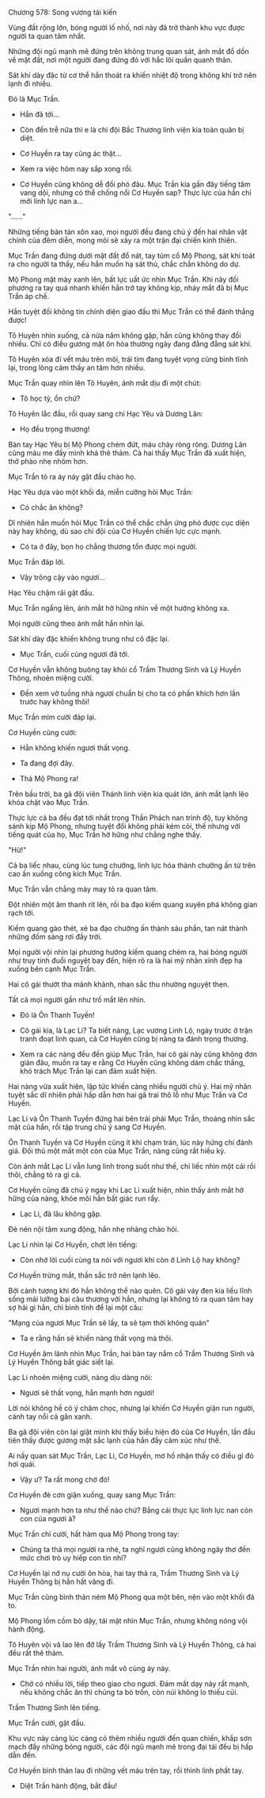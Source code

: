 




Chương 578: Song vương tái kiến


Vùng đất rộng lớn, bóng người lố nhố, nơi này đã trở thành khu vực được người ta quan tâm nhất.

Những đội ngũ mạnh mẽ đứng trên không trung quan sát, ánh mắt đổ dồn về mặt đất, nơi một người đang đứng đó với hắc lôi quấn quanh thân.

Sát khí dày đặc từ cơ thể hắn thoát ra khiến nhiệt độ trong không khí trở nên lạnh đi nhiều.

Đó là Mục Trần.

- Hắn đã tới...

- Còn đến trễ nữa thì e là chi đội Bắc Thương linh viện kia toàn quân bị diệt.

- Cơ Huyền ra tay cũng ác thật...

- Xem ra việc hôm nay sắp xong rồi.

- Cơ Huyền cũng không dễ đối phó đâu. Mục Trần kia gần đây tiếng tăm vang dội, nhưng có thể chống nổi Cơ Huyền sap? Thực lực của hắn chỉ mới linh lực nan a...

"......"

Những tiếng bàn tán xôn xao, mọi người đều đang chú ý đến hai nhân vật chính của đêm diễn, mong mỏi sẽ xảy ra một trận đại chiến kinh thiên.

Mục Trần đang đứng dưới mặt đất đổ nát, tay túm cổ Mộ Phong, sát khí toát ra cho người ta thấy, nếu hắn muốn hạ sát thủ, chắc chắn không do dự.

Mộ Phong mặt mày xanh lên, bất lực uất ức nhìn Mục Trần. Khi nãy đối phương ra tay quá nhanh khiến hắn trở tay không kịp, nháy mắt đã bị Mục Trần áp chế.

Hắn tuyệt đối không tin chính diện giao đấu thì Mục Trần có thể đánh thắng được!

Tô Huyên nhìn xuống, cả nửa năm không gặp, hắn cũng không thay đổi nhiều. Chỉ có điều gương mặt ôn hòa thường ngày đang đằng đằng sát khí.

Tô Huyên xóa đi vết máu trên môi, trái tim đang tuyệt vọng cũng bình tĩnh lại, trong lòng cảm thấy an tâm hơn nhiều.

Mục Trần quay nhìn lên Tô Huyên, ánh mắt dịu đi một chút:

- Tô học tỷ, ổn chứ?

Tô Huyên lắc đầu, rồi quay sang chỉ Hạc Yêu và Dương Lân:

- Họ đều trọng thương!

Bàn tay Hạc Yêu bị Mộ Phong chém đứt, máu chảy ròng ròng. Dương Lân cũng máu me đầy mình khá thê thảm. Cả hai thấy Mục Trần đã xuất hiện, thở phào nhẹ nhõm hơn.

Mục Trần tỏ ra áy náy gật đầu chào họ.

Hạc Yêu dựa vào một khối đá, miễn cưỡng hỏi Mục Trần:

- Có chắc ăn không?

Dĩ nhiên hắn muốn hỏi Mục Trần có thể chắc chắn ứng phó được cục diện này hay không, dù sao chi đội của Cơ Huyền chiến lực cực mạnh.

- Có ta ở đây, bọn họ chẳng thương tổn được mọi người.

Mục Trần đáp lời.

- Vậy trông cậy vào ngươi...

Hạc Yêu chậm rãi gật đầu.

Mục Trần ngẩng lên, ánh mắt hờ hững nhìn về một hướng không xa.

Mọi người cũng theo ánh mắt hắn nhìn lại.

Sát khí dày đặc khiến không trung như cô đặc lại.

- Mục Trần, cuối cùng ngươi đã tới.

Cơ Huyền vẫn không buông tay khỏi cổ Trầm Thương Sinh và Lý Huyền Thông, nhoẻn miệng cười.

- Đến xem vở tuồng nhà ngươi chuẩn bị cho ta có phấn khích hơn lần trước hay không thôi!

Mục Trần mỉm cười đáp lại.

Cơ Huyền cũng cười:

- Hẳn không khiến ngươi thất vọng.

- Ta đang đợi đây.

- Thả Mộ Phong ra!

Trên bầu trời, ba gã đội viên Thánh linh viện kia quát lớn, ánh mắt lạnh lẽo khóa chặt vào Mục Trần.

Thực lực cả ba đều đạt tới nhất trọng Thần Phách nan trình độ, tuy không sánh kịp Mộ Phong, nhưng tuyệt đối không phải kém cỏi, thế nhưng với tiếng quát của họ, Mục Trần hờ hững như chẳng nghe thấy.

"Hừ!"

Cả ba liếc nhau, cùng lúc tung chưởng, linh lực hóa thành chưởng ấn từ trên cao ấn xuống công kích Mục Trần.

Mục Trần vẫn chẳng mảy may tỏ ra quan tâm.

Đột nhiên một âm thanh rít lên, rồi ba đạo kiếm quang xuyên phá không gian rạch tới.

Kiếm quang gào thét, xẻ ba đạo chưởng ấn thành sáu phần, tan nát thành những đốm sáng rơi đầy trời.

Mọi người vội nhìn lại phương hướng kiếm quang chém ra, hai bóng người như truy tinh đuổi nguyệt bay đến, hiện rõ ra là hai mỹ nhân xinh đẹp hạ xuống bên cạnh Mục Trần.

Hai cô gái thướt tha mảnh khảnh, nhan sắc thu nhường nguyệt thẹn.

Tất cả mọi người gần như trố mắt lên nhìn.

- Đó là Ôn Thanh Tuyền!

- Cô gái kia, là Lạc Li? Ta biết nàng, Lạc vương Linh Lộ, ngày trước ở trận tranh đoạt linh quan, cả Cơ Huyền cũng bị nàng ta đánh trọng thương.

- Xem ra các nàng đều đến giúp Mục Trần, hai cô gái này cũng không đơn giản đâu, muốn ra tay e rằng Cơ Huyền cũng không dám chắc thắng, khó trách Mục Trần lại can đảm xuất hiện.

Hai nàng vừa xuất hiện, lập tức khiến càng nhiều người chú ý. Hai mỹ nhân tuyệt sắc dĩ nhiên phải hấp dẫn hơn hai gã trai thô lỗ như Mục Trần và Cơ Huyền.

Lạc Li và Ôn Thanh Tuyền đứng hai bên trái phải Mục Trần, thoáng nhìn sắc mặt của hắn, rồi tập trung chú ý sang Cơ Huyền.

Ôn Thanh Tuyền và Cơ Huyền cũng ít khi chạm trán, lúc này hứng chí đánh giá. Đối thủ một mất một còn của Mục Trần, nàng cũng rất hiếu kỳ.

Còn ánh mắt Lạc Li vẫn lung linh trong suốt như thế, chỉ liếc nhìn một cái rồi thôi, chẳng tỏ ra gì cả.

Cơ Huyền cũng đã chú ý ngay khi Lạc Li xuất hiện, nhìn thấy ánh mắt hờ hững của nàng, khóe môi hắn bất giác run rẩy.

- Lạc Li, đã lâu không gặp.

Đè nén nội tâm xung động, hắn nhẹ nhàng chào hỏi.

Lạc Li nhìn lại Cơ Huyền, chợt lên tiếng:

- Còn nhớ lời cuối cùng ta nói với ngươi khi còn ở Linh Lộ hay không?

Cơ Huyền trừng mắt, thần sắc trở nên lạnh lẽo.

Bởi cảnh tượng khi đó hắn không thể nào quên. Cô gái váy đen kia liều lĩnh sống mái lưỡng bại câu thương với hắn, nhưng lại không tỏ ra quan tâm hay sợ hãi gì hắn, chỉ bình tĩnh để lại một câu:

"Mạng của ngươi Mục Trần sẽ lấy, ta sẽ tạm thời không quản"

- Ta e rằng hắn sẽ khiến nàng thất vọng mà thôi.

Cơ Huyền âm lãnh nhìn Mục Trần, hai bàn tay nắm cổ Trầm Thương Sinh và Lý Huyền Thông bất giác siết lại.

Lạc Li nhoẻn miệng cười, nàng dịu dàng nói:

- Ngươi sẽ thất vọng, hắn mạnh hơn ngươi!

Lời nói không hề có ý châm chọc, nhưng lại khiến Cơ Huyền giận run người, cánh tay nổi cả gân xanh.

Ba gã đội viên còn lại giật mình khi thấy biểu hiện đó của Cơ Huyền, lần đầu tiên thấy được gương mặt sắc lạnh của hắn đầy cảm xúc như thế.

Ai nấy quan sát Mục Trần, Lạc Li, Cơ Huyền, mơ hồ nhận thấy có điều gì đó hơi quái.

- Vậy ư? Ta rất mong chờ đó!

Cơ Huyền đè cơn giận xuống, quay sang Mục Trần:

- Ngươi mạnh hơn ta như thế nào chứ? Bằng cái thực lực linh lực nan cỏn con của ngươi à?

Mục Trần chỉ cười, hất hàm qua Mộ Phong trong tay:

- Chúng ta thả mọi người ra nhé, ta nghĩ ngươi cũng không ngây thơ đến mức chơi trò uy hiếp con tin nhỉ?

Cơ Huyền lại nở nụ cười ôn hòa, hai tay thả ra, Trầm Thương Sinh và Lý Huyền Thông bị hắn hất văng đi.

Mục Trần cũng bình thản ném Mộ Phong qua một bên, nện vào một khối đá to.

Mộ Phong lồm cồm bò dậy, tái mặt nhìn Mục Trần, nhưng không nóng vội hành động.

Tô Huyên vội vã lao lên đỡ lấy Trầm Thương Sinh và Lý Huyền Thông, cả hai đều rất thê thảm.

Mục Trần nhìn hai người, ánh mắt vô cùng áy náy.

- Chớ có nhiều lời, tiếp theo giao cho ngươi. Đám mất dạy này rất mạnh, nếu không chắc ăn thì chúng ta bỏ trốn, còn núi không lo thiếu củi.

Trầm Thương Sinh lên tiếng.

Mục Trần cười, gật đầu.

Khu vực này càng lúc càng có thêm nhiều người đến quan chiến, khắp sơn mạch đầy những bóng người, các đội ngũ mạnh mẽ trong đại tái đều bị hấp dẫn đến.

Cơ Huyền bình thản lau đi những vết máu trên tay, rồi thình lình phất tay.

- Diệt Trần hành động, bắt đầu!




